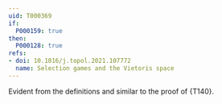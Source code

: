 ```yaml
---
uid: T000369
if:
  P000159: true
then:
  P000128: true
refs:
- doi: 10.1016/j.topol.2021.107772
  name: Selection games and the Vietoris space
---
```


Evident from the definitions and similar to the proof of {T140}.